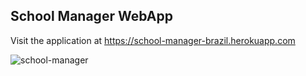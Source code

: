## School Manager WebApp

Visit the application at https://school-manager-brazil.herokuapp.com

![school-manager](https://user-images.githubusercontent.com/32718388/139515213-b04ea099-5e21-41dd-ae34-8ace69641cfc.png)
